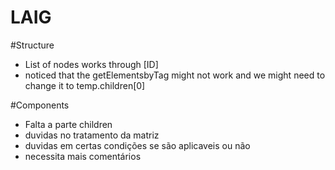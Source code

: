 # LAIG
#Structure
* List of nodes works through [ID]
* noticed that the getElementsbyTag might not work and we might need to change it to temp.children[0]

#Components
* Falta a parte children
* duvidas no tratamento da matriz
* duvidas em certas condições se são aplicaveis ou não
* necessita mais comentários
